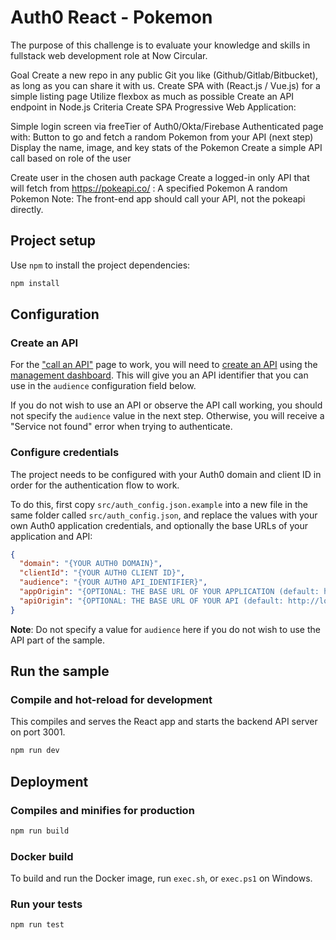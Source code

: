 # Auth0 React - Pokemon 

The purpose of this challenge is to evaluate your knowledge and skills in fullstack web development role at Now Circular.

Goal
Create a new repo in any public Git you like (Github/Gitlab/Bitbucket), as long as you can share it with us.
Create SPA with (React.js / Vue.js) for a simple listing page
Utilize flexbox as much as possible
Create an API endpoint in Node.js
Criteria
Create SPA Progressive Web Application:

Simple login screen via freeTier of Auth0/Okta/Firebase
Authenticated page with:
Button to go and fetch a random Pokemon from your API (next step)
Display the name, image, and key stats of the Pokemon
Create a simple API call based on role of the user

Create user in the chosen auth package
Create a logged-in only API that will fetch from https://pokeapi.co/ :
A specified Pokemon
A random Pokemon
Note: The front-end app should call your API, not the pokeapi directly.

## Project setup

Use `npm` to install the project dependencies:

```bash
npm install
```

## Configuration

### Create an API

For the ["call an API"](https://auth0.com/docs/quickstart/spa/react/02-calling-an-api) page to work, you will need to [create an API](https://auth0.com/docs/apis) using the [management dashboard](https://manage.auth0.com/#/apis). This will give you an API identifier that you can use in the `audience` configuration field below.

If you do not wish to use an API or observe the API call working, you should not specify the `audience` value in the next step. Otherwise, you will receive a "Service not found" error when trying to authenticate.

### Configure credentials

The project needs to be configured with your Auth0 domain and client ID in order for the authentication flow to work.

To do this, first copy `src/auth_config.json.example` into a new file in the same folder called `src/auth_config.json`, and replace the values with your own Auth0 application credentials, and optionally the base URLs of your application and API:

```json
{
  "domain": "{YOUR AUTH0 DOMAIN}",
  "clientId": "{YOUR AUTH0 CLIENT ID}",
  "audience": "{YOUR AUTH0 API_IDENTIFIER}",
  "appOrigin": "{OPTIONAL: THE BASE URL OF YOUR APPLICATION (default: http://localhost:3000)}",
  "apiOrigin": "{OPTIONAL: THE BASE URL OF YOUR API (default: http://localhost:3001)}"
}
```

**Note**: Do not specify a value for `audience` here if you do not wish to use the API part of the sample.

## Run the sample

### Compile and hot-reload for development

This compiles and serves the React app and starts the backend API server on port 3001.

```bash
npm run dev
```

## Deployment

### Compiles and minifies for production

```bash
npm run build
```

### Docker build

To build and run the Docker image, run `exec.sh`, or `exec.ps1` on Windows.

### Run your tests

```bash
npm run test
```


